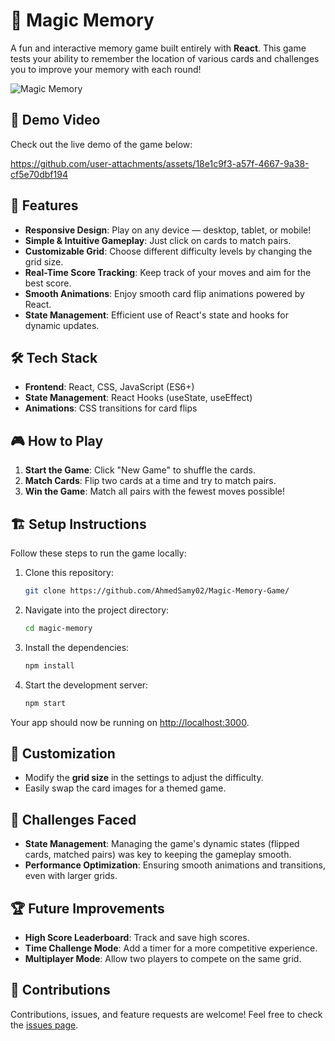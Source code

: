 # 🧠 Magic Memory

A fun and interactive memory game built entirely with **React**. This game tests your ability to remember the location of various cards and challenges you to improve your memory with each round!

![Magic Memory](https://github.com/user-attachments/assets/16134508-c75b-43f0-bd32-bd5e80cae8e9)

## 🎥 Demo Video
Check out the live demo of the game below:

https://github.com/user-attachments/assets/18e1c9f3-a57f-4667-9a38-cf5e70dbf194

## 🚀 Features

- **Responsive Design**: Play on any device — desktop, tablet, or mobile!
- **Simple & Intuitive Gameplay**: Just click on cards to match pairs.
- **Customizable Grid**: Choose different difficulty levels by changing the grid size.
- **Real-Time Score Tracking**: Keep track of your moves and aim for the best score.
- **Smooth Animations**: Enjoy smooth card flip animations powered by React.
- **State Management**: Efficient use of React's state and hooks for dynamic updates.

## 🛠️ Tech Stack

- **Frontend**: React, CSS, JavaScript (ES6+)
- **State Management**: React Hooks (useState, useEffect)
- **Animations**: CSS transitions for card flips

## 🎮 How to Play

1. **Start the Game**: Click "New Game" to shuffle the cards.
2. **Match Cards**: Flip two cards at a time and try to match pairs.
3. **Win the Game**: Match all pairs with the fewest moves possible!

## 🏗️ Setup Instructions

Follow these steps to run the game locally:

1. Clone this repository:
    ```bash
    git clone https://github.com/AhmedSamy02/Magic-Memory-Game/
    ```
2. Navigate into the project directory:
    ```bash
    cd magic-memory
    ```
3. Install the dependencies:
    ```bash
    npm install
    ```
4. Start the development server:
    ```bash
    npm start
    ```

Your app should now be running on [http://localhost:3000](http://localhost:3000).

## 🧩 Customization

- Modify the **grid size** in the settings to adjust the difficulty.
- Easily swap the card images for a themed game.

## 👾 Challenges Faced

- **State Management**: Managing the game's dynamic states (flipped cards, matched pairs) was key to keeping the gameplay smooth.
- **Performance Optimization**: Ensuring smooth animations and transitions, even with larger grids.

## 🏆 Future Improvements

- **High Score Leaderboard**: Track and save high scores.
- **Time Challenge Mode**: Add a timer for a more competitive experience.
- **Multiplayer Mode**: Allow two players to compete on the same grid.

## 🤝 Contributions

Contributions, issues, and feature requests are welcome! Feel free to check the [issues page](https://github.com/your-username/memory-game/issues).
